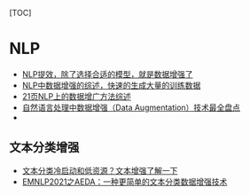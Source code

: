[TOC]




# NLP

- [NLP提效，除了选择合适的模型，就是数据增强了](https://mp.weixin.qq.com/s?__biz=MzI3ODgwODA2MA==&mid=2247499718&idx=3&sn=244187396e0be076c362d66042642ae5&chksm=eb53eb55dc2462431a2b1973d7d5841155224058766b40abc920df890426db6fea9a582b226b&mpshare=1&scene=24&srcid=0223JH6BohqpsAVWq0lnmCzn&sharer_sharetime=1614052156803&sharer_shareid=9d627645afe156ff11b0a8519d982bcd&exportkey=A8i3%2Bbs71dTLz2W%2F017MNK8%3D&pass_ticket=3YSLQZ0%2BFGkSbSLIxeI5ld3daRcSE5x5m%2FqFag47PCWFTeogIXft8nu1uI5rJumG&wx_header=0#rd)
- [NLP中数据增强的综述，快速的生成大量的训练数据](https://mp.weixin.qq.com/s?__biz=Mzg5ODAzMTkyMg==&mid=2247489174&idx=2&sn=f767fa29fb0271991c1ffaa8b7efc3d2&chksm=c0699ecbf71e17dd414a688cb6b495212fd5cdc7bbd62a20092344a67de616dd5a0624dc30e4&mpshare=1&scene=24&srcid=&sharer_sharetime=1589850684741&sharer_shareid=9d627645afe156ff11b0a8519d982bcd&exportkey=A22jcalMz0AkmI3jFSPjmhU%3D&pass_ticket=H0sgsFf0Diewumyma%2FRYfqkoyYzoismRNGo4T2CNs2J00r2R%2FjAgF5ufzYIdfDws&wx_header=0#rd)
- [21页NLP上的数据增广方法综述](https://mp.weixin.qq.com/s/SuqmM3tR29aQiLE_mvM8gg)
- [自然语言处理中数据增强（Data Augmentation）技术最全盘点](https://mp.weixin.qq.com/s/DOVXqlIEKIEU0Wo8nPYIBw)
- 


## 文本分类增强
- [文本分类冷启动和低资源？文本增强了解一下](https://zhuanlan.zhihu.com/p/112877845)
- [EMNLP2021之AEDA：一种更简单的文本分类数据增强技术](https://mp.weixin.qq.com/s?__biz=Mzg5MTU1NTE1OQ==&mid=2247484975&idx=1&sn=7d721053b41cb0dbb0826960b1716c2a&chksm=cfcada17f8bd5301beb33f5920c53814441d413cc9513cfc469d5a2da0e4282b19514f1b0384&mpshare=1&scene=24&srcid=09092sEMgIHmBJdK0P9be1kR&sharer_sharetime=1631200609463&sharer_shareid=9d627645afe156ff11b0a8519d982bcd&exportkey=A74373Mmwx6ksraYoF8dM9o%3D&pass_ticket=3YSLQZ0%2BFGkSbSLIxeI5ld3daRcSE5x5m%2FqFag47PCWFTeogIXft8nu1uI5rJumG&wx_header=0#rd)

